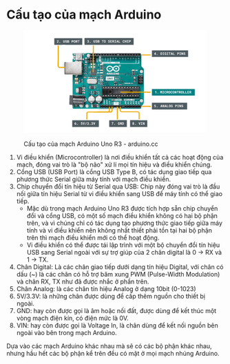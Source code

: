 # Cấu tạo của mạch Arduino

<figure><img src="../../.gitbook/assets/image.png" alt=""><figcaption><p>Cấu tạo của mạch Arduino Uno R3 - arduino.cc</p></figcaption></figure>

1. Vi điều khiển (Microcontroller) là nơi điều khiển tất cả các hoạt động của mạch, đóng vai trò là "bộ não" xử lí mọi tín hiệu và điều khiển chúng.
2. Cổng USB (USB Port) là cổng USB Type B, có tác dụng giao tiếp qua phương thức Serial giữa máy tính với mạch điều khiển.
3. Chip chuyển đổi tín hiệu từ Serial qua USB: Chip này đóng vai trò là đầu nối giữa tín hiệu Serial từ vi điều khiển sang USB để máy tính có thể giao tiếp.
   * Mặc dù trong mạch Arduino Uno R3 được tích hợp sẵn chip chuyển đổi và cổng USB, có một số mạch điều khiển không có hai bộ phận trên, và vì chúng chỉ có tác dụng tạo phương thức giao tiếp giữa máy tính và vi điều khiển nên không nhất thiết phải tồn tại hai bộ phận trên thì mạch điều khiển mới có thể hoạt động.
   * Vi điều khiển có thể được tái lập trình với một bộ chuyển đổi tín hiệu USB sang Serial ngoài với sự trợ giúp của 2 chân digital là 0 -> RX và 1 -> TX.
4. Chân Digital: Là các chân giao tiếp dưới dạng tín hiệu Digital, với chân có dấu (\~) là các chân có hỗ trợ băm xung PWM (Pulse-Width Modulation) và chân RX, TX như đã được nhắc ở phần trên.&#x20;
5. Chân Analog:  là các chân tín hiệu Analog ở dạng 10bit (0-1023)
6. 5V/3.3V: là những chân được dùng để cấp thêm nguồn cho thiết bị ngoài.
7. GND: hay còn được gọi là âm hoặc nối đất, được dùng để kết thúc một vòng mạch điện kín, có điện mức là 0V.
8. VIN: hay còn được gọi là Voltage In, là chân dùng để kết nối nguồn bên ngoài vào bên trong mạch Arduino.

Dựa vào các mạch Arduino khác nhau mà sẽ có các bộ phận khác nhau, nhưng hầu hết các bộ phận kể trên đều có mặt ở mọi mạch nhúng Arduino.
